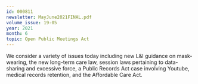 ```yaml
---
id: 000811
newsletter: MayJune2021FINAL.pdf
volume_issue: 19-05
year: 2021
month: 6
topic: Open Public Meetings Act
---
```


We consider a variety of issues today including new L&I guidance on mask-wearing, the new long-term care law, session laws pertaining to data-sharing and excessive force, a Public Records Act case involving Youtube, medical records retention, and the Affordable Care Act.